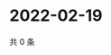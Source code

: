 # 2022-02-19

共 0 条

<!-- BEGIN WEIBO -->
<!-- 最后更新时间 Sat Feb 19 2022 07:00:59 GMT+0800 (China Standard Time) -->

<!-- END WEIBO -->
